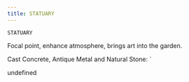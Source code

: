 ```yaml
---
title: STATUARY
---
```

`STATUARY`

Focal point, enhance atmosphere, brings art into the garden.

Cast Concrete, Antique Metal and Natural Stone:
`

undefined